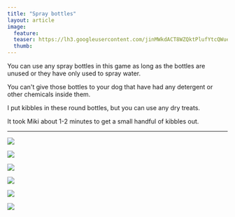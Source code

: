 ```yaml
---
title: "Spray bottles"
layout: article
image:
  feature:
  teaser: https://lh3.googleusercontent.com/jinMWkdACT8WZQktPlufYtcQWueOXzOHI5PB_e8gia5nTI0FQ5vBN6UGUZga5sQU91PibregvfrfWgwUeF7SN1Iv14LxwHjLAb56qykNq6SpeZQ1dOpA_tpoYk4k77Cg5X2s1xSw6fa-BQJfGeOg5iLsGs6GsUFNcMC3yc-UU7z_ZdkDntCthSz4leM-Ai1mpnj3I6_6DYudPxdbPLcxPM9HD4yXsLvqMv81oqR5lsoWIS8uyRFQqO9GXFm1SNRh4MWuhB38c7TGew2jzDwXt1B6Prkp4ymg2Wm1CFhuv9TtDrO2zMaLyr6ugJyg9zhSDP971w5EnEXFwxTX03oMfXVJy_yqHct41iluE_WMwld5mwZaUZxnlsAbcEa2xx-zTO4oNSmqp1oBbsvZHvOjxOinjeeyhKTbb3yjrlDq6QFy95jaZ1eoKf97x9dazewc6Qh_BOa2PjM-AgG6WyLqj0gg5usOWTA0BYDJ84Ec2rFWYKQSkouAReAOepePzxm33cZ0_jT_FzaD-90hSj1L4VqA1_YRu4ydiQUzeO0n1zmHHw6aiCV6dudw7ehHYYLeVsYq=w245
  thumb:
---
```

You can use any spray bottles in this game as long as the bottles are unused or they have only used to spray water.

You can't give those bottles to your dog that have had any detergent or other chemicals inside them.

I put kibbles in these round bottles, but you can use any dry treats.

It took Miki about 1-2 minutes to get a small handful of kibbles out.

---

[![](https://lh3.googleusercontent.com/invxnTMy5W35dbvoFFIQbaKLQUEHs_iGs2ln5zSi4ykKdSAehKcLWYaFGCERJU8hcBbLIOeDe857accfxvt4dUZROA8ejGjg9iNRC3MGOGS1wSXUP6r5nzibpjSQfWtgsZSYZHz6z-VsEF3ZaT6nfRMjAPSmx17-DfpRPTQi1KcYEeI_AJGyQaWhMxRX9FOtNTQK5UqYmXZ8e_v3Dd_CQnExhm18Jj4ZWbJBnQHXvPwCkP2QholhF7T4HMEtZVuaOBCr6RJ3KryokjuZVDoU3Gd46WTR-WGpT7v4bPH90E3iV-snK6TzcJc-JaNq8CFeoRX5Ev9zoCm2PVl_cPzYlsRIwDxkQBrNIWFL5jMa1BaFifBcAsoWmBWyBRakmf2xbo3jLTc4zCPcVS8DkfLcn4o_HQtUFon08fH6vWzOvu94TjinexESks_rwuCQG3JNDy2gr0p6Gr-kdxwomx9stkuzgixCO9ysKOI46DyG4ohWm2DYXtd9nVsxc07njRBxYzM2aW4c3LAdNBkz99fyMoeU0lSeYaDqrJHZc1TZxSmb9zykqjUygxBGc6LDCp6IJyuD=w800)](https://lh3.googleusercontent.com/invxnTMy5W35dbvoFFIQbaKLQUEHs_iGs2ln5zSi4ykKdSAehKcLWYaFGCERJU8hcBbLIOeDe857accfxvt4dUZROA8ejGjg9iNRC3MGOGS1wSXUP6r5nzibpjSQfWtgsZSYZHz6z-VsEF3ZaT6nfRMjAPSmx17-DfpRPTQi1KcYEeI_AJGyQaWhMxRX9FOtNTQK5UqYmXZ8e_v3Dd_CQnExhm18Jj4ZWbJBnQHXvPwCkP2QholhF7T4HMEtZVuaOBCr6RJ3KryokjuZVDoU3Gd46WTR-WGpT7v4bPH90E3iV-snK6TzcJc-JaNq8CFeoRX5Ev9zoCm2PVl_cPzYlsRIwDxkQBrNIWFL5jMa1BaFifBcAsoWmBWyBRakmf2xbo3jLTc4zCPcVS8DkfLcn4o_HQtUFon08fH6vWzOvu94TjinexESks_rwuCQG3JNDy2gr0p6Gr-kdxwomx9stkuzgixCO9ysKOI46DyG4ohWm2DYXtd9nVsxc07njRBxYzM2aW4c3LAdNBkz99fyMoeU0lSeYaDqrJHZc1TZxSmb9zykqjUygxBGc6LDCp6IJyuD=s0)

[![](https://lh3.googleusercontent.com/xN5gPIZ_Q1i9ZSdrKTILuZGkc37AcK9OqzljTXsczeAsowoGXOhGTBuFRY-xL6pXJOfCO8f_B3xHtD4hVvlPpbiysR957s4EDs-1vGcQRR3aHFsQYB2TZNgg-MM6f-VmNcdDmgqb-xEmAQTIiOs2jbeFOZ9gi2g7J-SS-S7UsaCW0h9gS63aYWOitkpiXye7kzfMQj3OCCycTMMmDIkflWyd2t_jq3qM0lYm-wtSlR1qBOXUKo9mzpNVtm4GggoroXL76iN4cMyfBRM9yDxhVzzj64DTs9DEywYVZRB9y0idg1h1Z0MiIlOI2inVyA3N7CNrmVvi8FB9bUk0hz-hb2vmqwhL7DAJmAbK5rqi_VsLUDaEZOBfiBcy-pOsx64i2WqocCTJEyapIU9R4jQ8a2_8vRvA9CtZGUwq6yR7-NTLhxeUnO_5aqR-eOXDs3HT6dT2gm9IhI4bsFNQnc3joBQxF6As0FWFsZ053bNyD786aj7gSo9K_ULFucpPqy37G78TZtFXv54-dnvyLA2CMkJELfHtp65TV1cEtpFJ_VHXVv-aTHayi3JaW81RxBgIC7np=w800)](https://lh3.googleusercontent.com/xN5gPIZ_Q1i9ZSdrKTILuZGkc37AcK9OqzljTXsczeAsowoGXOhGTBuFRY-xL6pXJOfCO8f_B3xHtD4hVvlPpbiysR957s4EDs-1vGcQRR3aHFsQYB2TZNgg-MM6f-VmNcdDmgqb-xEmAQTIiOs2jbeFOZ9gi2g7J-SS-S7UsaCW0h9gS63aYWOitkpiXye7kzfMQj3OCCycTMMmDIkflWyd2t_jq3qM0lYm-wtSlR1qBOXUKo9mzpNVtm4GggoroXL76iN4cMyfBRM9yDxhVzzj64DTs9DEywYVZRB9y0idg1h1Z0MiIlOI2inVyA3N7CNrmVvi8FB9bUk0hz-hb2vmqwhL7DAJmAbK5rqi_VsLUDaEZOBfiBcy-pOsx64i2WqocCTJEyapIU9R4jQ8a2_8vRvA9CtZGUwq6yR7-NTLhxeUnO_5aqR-eOXDs3HT6dT2gm9IhI4bsFNQnc3joBQxF6As0FWFsZ053bNyD786aj7gSo9K_ULFucpPqy37G78TZtFXv54-dnvyLA2CMkJELfHtp65TV1cEtpFJ_VHXVv-aTHayi3JaW81RxBgIC7np=s0)

[![](https://lh3.googleusercontent.com/t4lq2HYxvs7UzEAukZ8iEbLSglwv5jwVq7t1KBp8b8K99V_DiA1_GUvopZsZClyJ6BwpJq2zf7qqaMQ1dJLuKKMJ5zCT6w8tINuiIXwZ4vEVAQiI-sCTQ_D6BDGNHES3J-iMw-tOMsTHzHhT7CArNN38eE5ygpEwT1yM-dyOEb61_jdwCdPclPc8sWXPj6eRlG47iXAEWpFfNJdtDKW6eFeztM6fuox9R48LVMIbCud9Wf32_AetJGJS-YMT3tnDg4mciQUiAtQQcKV4F3LC3s9ux_0aVMR3_y_cwrKR_x_0BavwdSSiyj_mOPh5BRvQ8DB_DuypiV3g3pEU6TV_Q_saWP8RFgRCCm17PqdkJmKGa5jw0LKaozwQCuHSFvf4AxmUYnqMstLQjtMiGDl6hQ3DcmxzLYRfufVD6W4YnJPmcdC85fyst9Kiu-GrIy_xBaFV_tb0qdd-9Ex71JB8nc7RRkOhL7Dd2rXXa09Ogdd44UOPeGm5CfNICW70Ncgej6I3xHJhVJLqY6G2N97MPIy0d1Eh2rZ5JiHvCspljrKBcvyzAMndM9IrrSBdsSq7NbpK=w800)](https://lh3.googleusercontent.com/t4lq2HYxvs7UzEAukZ8iEbLSglwv5jwVq7t1KBp8b8K99V_DiA1_GUvopZsZClyJ6BwpJq2zf7qqaMQ1dJLuKKMJ5zCT6w8tINuiIXwZ4vEVAQiI-sCTQ_D6BDGNHES3J-iMw-tOMsTHzHhT7CArNN38eE5ygpEwT1yM-dyOEb61_jdwCdPclPc8sWXPj6eRlG47iXAEWpFfNJdtDKW6eFeztM6fuox9R48LVMIbCud9Wf32_AetJGJS-YMT3tnDg4mciQUiAtQQcKV4F3LC3s9ux_0aVMR3_y_cwrKR_x_0BavwdSSiyj_mOPh5BRvQ8DB_DuypiV3g3pEU6TV_Q_saWP8RFgRCCm17PqdkJmKGa5jw0LKaozwQCuHSFvf4AxmUYnqMstLQjtMiGDl6hQ3DcmxzLYRfufVD6W4YnJPmcdC85fyst9Kiu-GrIy_xBaFV_tb0qdd-9Ex71JB8nc7RRkOhL7Dd2rXXa09Ogdd44UOPeGm5CfNICW70Ncgej6I3xHJhVJLqY6G2N97MPIy0d1Eh2rZ5JiHvCspljrKBcvyzAMndM9IrrSBdsSq7NbpK=s0)

[![](https://lh3.googleusercontent.com/cDDgSPw5Bih2yoG00sKlNJ64ePOw6bAHt-_hR99EHxz7wxUBU47MX_Um7KgvajZT3KDHN9YFUiIJgO_bws4qyH83YKd_LNYqQ92L84sPP_iNsKykWTu8v9SUWSQW4ZeUAX8MtA5ccHIQQ1ImqKh51kQVU1I3rd3B9hQxfXhxzCWz-NRdSGbVs0TaSgEGj_TMaPKzAhL0y-HyONLqSClGryjbxeS3BGNvTupAaWT_s1lCEE8ExV4-Yo7ta2geR1S7qZz3owoQOBm1n8WjgPOT1bXf3oy7hXl3_mTZXzCBJPdgoNTWHKWhNUWDBaYm-oaD5p2CiFCY8nxZN8rJ5D6cYbGRIWFHHDszKho5x-v3NFbqpQK90PIfayVzyufOfmWHkNmKSWLOghrtjq3rvFO-xPQ-BgwPOLI4DomxJG_1TTx51cw09LTRVQwhm253ZsBDFBVE_w9p3YpQFiSsjY-j6wKwNgPmu-OjGoKkx_Y__mTzj8zG_2KNmqeTNEGATzFZQWeL-Jl1Mbj7Fvf1gwgamngkCUHUzvPsOb8Ta_sLv31UY1Sx0UtksAxXDQ3FzSmydWrf=w800)](https://lh3.googleusercontent.com/cDDgSPw5Bih2yoG00sKlNJ64ePOw6bAHt-_hR99EHxz7wxUBU47MX_Um7KgvajZT3KDHN9YFUiIJgO_bws4qyH83YKd_LNYqQ92L84sPP_iNsKykWTu8v9SUWSQW4ZeUAX8MtA5ccHIQQ1ImqKh51kQVU1I3rd3B9hQxfXhxzCWz-NRdSGbVs0TaSgEGj_TMaPKzAhL0y-HyONLqSClGryjbxeS3BGNvTupAaWT_s1lCEE8ExV4-Yo7ta2geR1S7qZz3owoQOBm1n8WjgPOT1bXf3oy7hXl3_mTZXzCBJPdgoNTWHKWhNUWDBaYm-oaD5p2CiFCY8nxZN8rJ5D6cYbGRIWFHHDszKho5x-v3NFbqpQK90PIfayVzyufOfmWHkNmKSWLOghrtjq3rvFO-xPQ-BgwPOLI4DomxJG_1TTx51cw09LTRVQwhm253ZsBDFBVE_w9p3YpQFiSsjY-j6wKwNgPmu-OjGoKkx_Y__mTzj8zG_2KNmqeTNEGATzFZQWeL-Jl1Mbj7Fvf1gwgamngkCUHUzvPsOb8Ta_sLv31UY1Sx0UtksAxXDQ3FzSmydWrf=s0)

[![](https://lh3.googleusercontent.com/umB70FL49AQ8lwNLnEXFdnJZlh6g5JumBC6pUsMjCd1m5lcW8-KtbCTa4BWHWxp5CzA30rLkKSygszMEAFwcMft0_352DbuoNubVrvOEyzgvGXjRXjCGAIGS6YTf9MmXb0VpKlQuHgAXeoBnO-JOd99ECl5Ls-ImEdHgMs8OlLqaVfrQJLaSIcfapTAmkWUW5zbuA2g_aZr4Vad_4YngCvHTJxn9BEBa6Ua4oiK6x_r2UDUvYymGXnp1pKFOjCHXbiwdyglUyMBlY9tJ1DtsrlCRnpG_zbseaim7hoCNO1fN84gBaHKaRTjFeAaQlxtGKkhG-SuOS9RMx1r00xYWq-w4HrNc1WI5ZKZUsB_TDR351Lv5zCOomRgUaAmmr6-uK7WkzhFkCUCtOSSRGar7VlWg-4DfQPgfl5vB3H4jH0BcT29LvUaq306GT4b3dX1mp-Zjeq2odZEO3wDP7METSElfxqnKmdx82qq5S9xZTNSZFoloF8fYObGPl6cDvZ-O8IFfXLwPC2PkzAqvOySndedLgtJl_3k1ZVVZpQ5hrrh3GioJYNyqSLluNrNJeZPFezeO=w800)](https://lh3.googleusercontent.com/umB70FL49AQ8lwNLnEXFdnJZlh6g5JumBC6pUsMjCd1m5lcW8-KtbCTa4BWHWxp5CzA30rLkKSygszMEAFwcMft0_352DbuoNubVrvOEyzgvGXjRXjCGAIGS6YTf9MmXb0VpKlQuHgAXeoBnO-JOd99ECl5Ls-ImEdHgMs8OlLqaVfrQJLaSIcfapTAmkWUW5zbuA2g_aZr4Vad_4YngCvHTJxn9BEBa6Ua4oiK6x_r2UDUvYymGXnp1pKFOjCHXbiwdyglUyMBlY9tJ1DtsrlCRnpG_zbseaim7hoCNO1fN84gBaHKaRTjFeAaQlxtGKkhG-SuOS9RMx1r00xYWq-w4HrNc1WI5ZKZUsB_TDR351Lv5zCOomRgUaAmmr6-uK7WkzhFkCUCtOSSRGar7VlWg-4DfQPgfl5vB3H4jH0BcT29LvUaq306GT4b3dX1mp-Zjeq2odZEO3wDP7METSElfxqnKmdx82qq5S9xZTNSZFoloF8fYObGPl6cDvZ-O8IFfXLwPC2PkzAqvOySndedLgtJl_3k1ZVVZpQ5hrrh3GioJYNyqSLluNrNJeZPFezeO=s0)

[![](https://lh3.googleusercontent.com/oh66wzdyReuuvSvZlN814sph4iT7Fry7wKHSr1JnpUst1CLe_LB4rdFZF2SGGsmrCQyLIUVVRH50t8t3EtBxBujY1JSZKtj_w7NmK7a_fKd6g0fYQ1yN3CLHNjRLEkq4QzewNUoGUBkxnk498pqoD_dv-CchWwt57p2XjNoAd4NG7Qdh3KAnlFwDUm0X_UDjIJmuJsRWibfHOwUL9IUYkExWXg6sYvEX1mFLm0oJ95mMwPRmZrJYKSndUM8pnIcTkQidfMsKl1hDCQGWQlWG7CJb8TNq9kRjg_WAfug3OkVhb3TsZP5Jtcmcc2YvK0F8ArQNTYvO-bkVWF7jqQYbos342DbCsYISb1qdiKfY3cvAfbz1205OfKTO-e4xE0yn6VfKxhsnLlv7DuGFfvsFtNUja6Eug4dvBIyzILmJ-a3hll_sqxYbMt73300E1QYWdAQ1lB9qyhV8S0VtGpo3GXru4KxAIj0bCWbg3UWmYHR-bD_kp4U4UHeMRX5jNTO0wqKbiPFBm_7xQECccZAjSVuU-Rlq0iekQMaEqBaPeRQcaB2xVlXBMFgN8u99DwJECdOK=w800)](https://lh3.googleusercontent.com/oh66wzdyReuuvSvZlN814sph4iT7Fry7wKHSr1JnpUst1CLe_LB4rdFZF2SGGsmrCQyLIUVVRH50t8t3EtBxBujY1JSZKtj_w7NmK7a_fKd6g0fYQ1yN3CLHNjRLEkq4QzewNUoGUBkxnk498pqoD_dv-CchWwt57p2XjNoAd4NG7Qdh3KAnlFwDUm0X_UDjIJmuJsRWibfHOwUL9IUYkExWXg6sYvEX1mFLm0oJ95mMwPRmZrJYKSndUM8pnIcTkQidfMsKl1hDCQGWQlWG7CJb8TNq9kRjg_WAfug3OkVhb3TsZP5Jtcmcc2YvK0F8ArQNTYvO-bkVWF7jqQYbos342DbCsYISb1qdiKfY3cvAfbz1205OfKTO-e4xE0yn6VfKxhsnLlv7DuGFfvsFtNUja6Eug4dvBIyzILmJ-a3hll_sqxYbMt73300E1QYWdAQ1lB9qyhV8S0VtGpo3GXru4KxAIj0bCWbg3UWmYHR-bD_kp4U4UHeMRX5jNTO0wqKbiPFBm_7xQECccZAjSVuU-Rlq0iekQMaEqBaPeRQcaB2xVlXBMFgN8u99DwJECdOK=s0)
